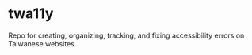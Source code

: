 # twa11y
Repo for creating, organizing, tracking, and fixing accessibility errors on Taiwanese websites. 
